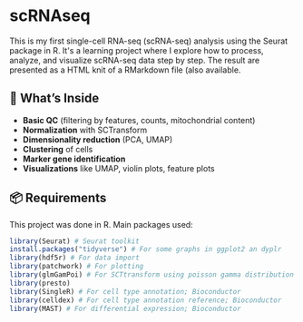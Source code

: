# scRNAseq
This is my first single-cell RNA-seq (scRNA-seq) analysis using the Seurat package in R. It's a learning project where I explore how to process, analyze, and visualize scRNA-seq data step by step.
The result are presented as a HTML knit of a RMarkdown file (also available.

## 📂 What’s Inside

- **Basic QC** (filtering by features, counts, mitochondrial content)
- **Normalization** with SCTransform
- **Dimensionality reduction** (PCA, UMAP)
- **Clustering** of cells
- **Marker gene identification**
- **Visualizations** like UMAP, violin plots, feature plots

## 📦 Requirements

This project was done in R. Main packages used:

```r
library(Seurat) # Seurat toolkit
install.packages("tidyverse") # For some graphs in ggplot2 an dyplr
library(hdf5r) # For data import
library(patchwork) # For plotting
library(glmGamPoi) # For SCTtransform using poisson gamma distribution
library(presto)
library(SingleR) # For cell type annotation; Bioconductor
library(celldex) # For cell type annotation reference; Bioconductor
library(MAST) # For differential expression; Bioconductor
